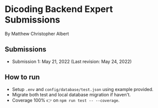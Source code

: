 # Dicoding Backend Expert Submissions

By Matthew Christopher Albert

## Submissions

- Submission 1: May 21, 2022 (Last revision: May 24, 2022)

## How to run

- Setup `.env` and `config/database/test.json` using example provided.
- Migrate both test and local database migration if haven't.
- Coverage 100% 👉  on `npm run test -- --coverage`.

